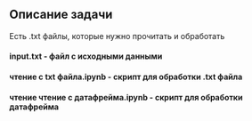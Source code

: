 ## Описание задачи
Есть .txt файлы, которые нужно прочитать и обработать 
#### input.txt - файл с исходными данными
#### чтение с txt файла.ipynb - скрипт для обработки .txt файла
#### чтение чтение с датафрейма.ipynb - скрипт для обработки датафрейма
